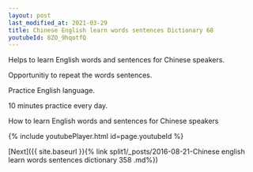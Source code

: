 ```yaml
---
layout: post
last_modified_at: 2021-03-29
title: Chinese English learn words sentences Dictionary 68 
youtubeId: 8ZO_9hqotfQ
---
```

 
 
Helps to learn English words and sentences for Chinese speakers.

Opportunitiy to repeat the words sentences. 

Practice English language. 
 
10 minutes practice every day. 
 
How to learn English words and sentences for Chinese speakers 
 
{% include youtubePlayer.html id=page.youtubeId %}
 
 
[Next]({{ site.baseurl }}{% link  split1/_posts/2016-08-21-Chinese english learn words sentences dictionary 358 .md%})
 
